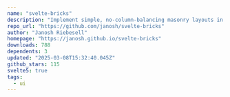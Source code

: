 ```yaml
---
name: "svelte-bricks"
description: "Implement simple, no-column-balancing masonry layouts in Svelte."
repo_url: "https://github.com/janosh/svelte-bricks"
author: "Janosh Riebesell"
homepage: "https://janosh.github.io/svelte-bricks"
downloads: 788
dependents: 3
updated: "2025-03-08T15:32:40.045Z"
github_stars: 115
svelte5: true
tags: 
  - ui
---
```

